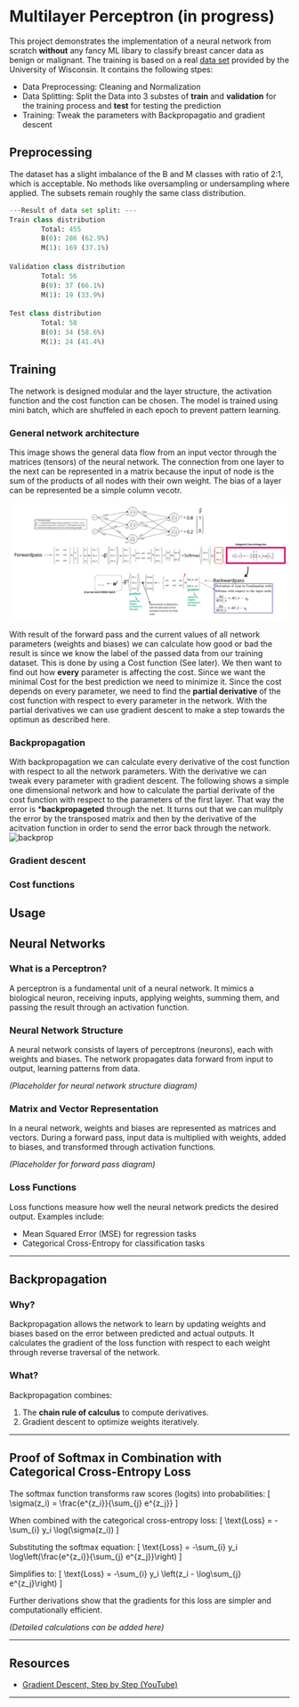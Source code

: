
# Multilayer Perceptron (in progress)

This project demonstrates the implementation of a neural network from scratch **without** any fancy ML libary to classify breast cancer data as benign or malignant. The training is based on a real [data set](https://www.kaggle.com/datasets/uciml/breast-cancer-wisconsin-data) provided by the University of Wisconsin.
It contains the following stpes:
- Data Preprocessing: Cleaning and Normalization
- Data Splitting: Split the Data into 3 substes of **train** and **validation** for the training process and **test** for testing the prediction
- Training: Tweak the parameters with Backpropagatio and gradient descent


## Preprocessing
The dataset has a slight imbalance of the B and M classes with ratio of 2:1, which is acceptable. No methods like oversampling or undersampling where applied. The subsets remain roughly the same class distribution. 

```python
---Result of data set split: ---
Train class distribution
        Total: 455
        B(0): 286 (62.9%)
        M(1): 169 (37.1%)

Validation class distribution
        Total: 56
        B(0): 37 (66.1%)
        M(1): 19 (33.9%)

Test class distribution
        Total: 58
        B(0): 34 (58.6%)
        M(1): 24 (41.4%)
```

## Training
The network is designed modular and the layer structure, the activation function and the cost function can be chosen. The model is trained using mini batch, which are shuffeled in each epoch to prevent pattern learning. 

### General network architecture
This image shows the general data flow from an input vector through the matrices (tensors) of the neural network. The connection from one layer to the next can be represented in a matrix because the input of node is the sum of the products of all nodes with their own weight. The bias of a layer can be represented be a simple column vecotr.

![tensor_flow](./img/layer_flow.jpg) 

With result of the forward pass and the current values of all network parameters (weights and biases) we can calculate how good or bad the result is since we know the label of the passed data from our training dataset. This is done by using a Cost function (See later). We then want to find out how **every** parameter is affecting the cost. Since we want the minimal Cost for the best prediction we need to minimize it. Since the cost depends on every parameter, we need to find the **partial derivative** of the cost function with respect to every parameter in the network. With the partial derivatives we can use gradient descent to make a step towards the optimun as described here.

### Backpropagation
With backpropagation we can calculate every derivative of the cost function with respect to all the network parameters. With the derivative we can tweak every parameter with gradient descent. The following shows a simple one dimensional network and how to calculate the partial derivate of the cost function with respect to the parameters of the first layer. That way the error is ***backpropageted** through the net. It turns out that we can mulitply the error by the transposed matrix and then by the derivative of the acitvation function in order to send the error back through the network.
![backprop](./img/backprop.jpg)

### Gradient descent

### Cost functions

## Usage



## Neural Networks

### What is a Perceptron?  
A perceptron is a fundamental unit of a neural network. It mimics a biological neuron, receiving inputs, applying weights, summing them, and passing the result through an activation function.

### Neural Network Structure  
A neural network consists of layers of perceptrons (neurons), each with weights and biases. The network propagates data forward from input to output, learning patterns from data.  

*(Placeholder for neural network structure diagram)*

### Matrix and Vector Representation  
In a neural network, weights and biases are represented as matrices and vectors. During a forward pass, input data is multiplied with weights, added to biases, and transformed through activation functions.  

*(Placeholder for forward pass diagram)*

### Loss Functions  
Loss functions measure how well the neural network predicts the desired output. Examples include:  
- Mean Squared Error (MSE) for regression tasks  
- Categorical Cross-Entropy for classification tasks  

---

## Backpropagation

### Why?  
Backpropagation allows the network to learn by updating weights and biases based on the error between predicted and actual outputs. It calculates the gradient of the loss function with respect to each weight through reverse traversal of the network.

### What?  
Backpropagation combines:  
1. The **chain rule of calculus** to compute derivatives.  
2. Gradient descent to optimize weights iteratively.  

---

## Proof of Softmax in Combination with Categorical Cross-Entropy Loss  

The softmax function transforms raw scores (logits) into probabilities:
\[
\sigma(z_i) = \frac{e^{z_i}}{\sum_{j} e^{z_j}}
\]

When combined with the categorical cross-entropy loss:
\[
\text{Loss} = -\sum_{i} y_i \log(\sigma(z_i))
\]

Substituting the softmax equation:
\[
\text{Loss} = -\sum_{i} y_i \log\left(\frac{e^{z_i}}{\sum_{j} e^{z_j}}\right)
\]

Simplifies to:
\[
\text{Loss} = -\sum_{i} y_i \left(z_i - \log\sum_{j} e^{z_j}\right)
\]

Further derivations show that the gradients for this loss are simpler and computationally efficient.

*(Detailed calculations can be added here)*

---

## Resources

- [Gradient Descent, Step by Step (YouTube)](https://www.youtube.com/watch?v=sDv4f4s2SB8)

--- 
